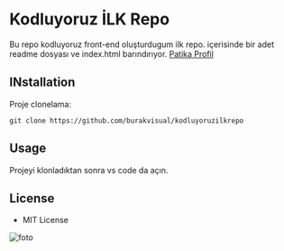# Kodluyoruz İLK Repo
Bu repo kodluyoruz front-end oluşturdugum ilk repo. içerisinde bir adet readme dosyası ve index.html barındırıyor.
[Patika Profil](https://app.patika.dev/burakvisual)

## INstallation
Proje clonelama:
```
git clone https://github.com/burakvisual/kodluyoruzilkrepo
```

## Usage
Projeyi klonladıktan sonra vs code da açın.

## License
* MIT License

![foto](https://picsum.photos/200/300)